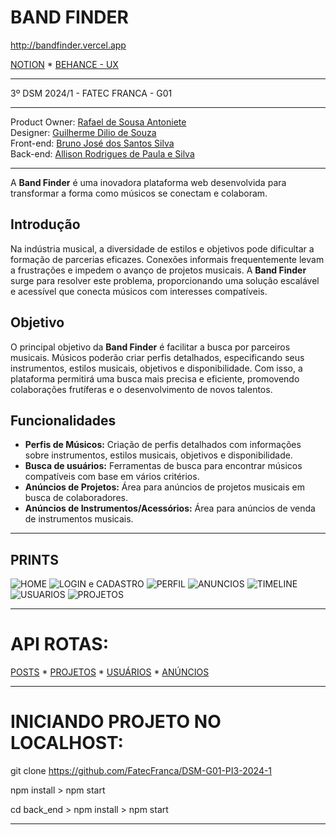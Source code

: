 #  BAND FINDER  #

http://bandfinder.vercel.app


[NOTION](https://www.notion.so/Band-Finder-17b3bd2259864c54ab467b60ab35f99b0) * [BEHANCE - UX](https://www.notion.so/Band-Finder-17b3bd2259864c54ab467b60ab35f99b)

--------------------------------------------------------------------------------------------------------------------------

3º DSM 2024/1 - FATEC FRANCA - G01

----------------------------------------------------------------------------------------

Product Owner: [Rafael de Sousa Antoniete](https://github.com/RafaelAntoniete)  
Designer: [Guilherme Dilio de Souza](https://github.com/guuisouza)  
Front-end: [Bruno José dos Santos Silva](https://github.com/BrunoJose-dev)  
Back-end: [Allison Rodrigues de Paula e Silva](https://github.com/allisonrps)

--------------------------------------------------------------------------------------------------------------------------

A **Band Finder** é uma inovadora plataforma web 
desenvolvida para transformar a forma como músicos se conectam e colaboram.

## Introdução


Na indústria musical, a diversidade de estilos e objetivos pode dificultar a formação de parcerias eficazes. Conexões informais frequentemente levam a frustrações e impedem o avanço de projetos musicais. A **Band Finder** surge para resolver este problema, proporcionando uma solução escalável e acessível que conecta músicos com interesses compatíveis.

## Objetivo

O principal objetivo da **Band Finder** é facilitar a busca por parceiros musicais. Músicos poderão criar perfis detalhados, especificando seus instrumentos, estilos musicais, objetivos e disponibilidade. Com isso, a plataforma permitirá uma busca mais precisa e eficiente, promovendo colaborações frutíferas e o desenvolvimento de novos talentos.

## Funcionalidades

- **Perfis de Músicos:** Criação de perfis detalhados com informações sobre instrumentos, estilos musicais, objetivos e disponibilidade.
- **Busca de usuários:** Ferramentas de busca para encontrar músicos compatíveis com base em vários critérios.
- **Anúncios de Projetos:** Área para anúncios de projetos musicais em busca de colaboradores.
- **Anúncios de Instrumentos/Acessórios:** Área para anúncios de venda de instrumentos musicais.

--------------------------------------------------------------------------------------------------------------------------

## PRINTS

![HOME](0%20Design/Prints/home.png)
![LOGIN e CADASTRO](0%20Design/Prints/login-cadastro.png)
![PERFIL](0%20Design/Prints/perfil.png)
![ANUNCIOS](0%20Design/Prints/anuncios.png)
![TIMELINE](0%20Design/Prints/timeline.png)
![USUARIOS](0%20Design/Prints/usuarios.png)
![PROJETOS](0%20Design/Prints/projetos.png)

--------------------------------------------------------------------------------------------------------------------------

# API ROTAS:


[POSTS](https://bandfinder-backend.vercel.app/posts) * [PROJETOS](https://bandfinder-backend.vercel.app/projetos) * [USUÁRIOS](https://bandfinder-backend.vercel.app/usuarios) * [ANÚNCIOS](https://bandfinder-backend.vercel.app/anuncios)


--------------------------------------------------------------------------------------------------------------------------

# INICIANDO PROJETO NO LOCALHOST:

git clone https://github.com/FatecFranca/DSM-G01-PI3-2024-1

npm install > npm start

cd back_end > npm install > npm start

--------------------------------------------------------------------------------------------------------------------------

